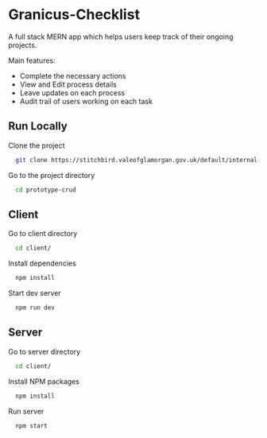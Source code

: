 # Granicus-Checklist

A full stack MERN app which helps users keep track of their ongoing projects.

Main features:

- Complete the necessary actions
- View and Edit process details
- Leave updates on each process
- Audit trail of users working on each task

## Run Locally

Clone the project

```bash
  git clone https://stitchbird.valeofglamorgan.gov.uk/default/internal-apps/_git/granicus-checker
```

Go to the project directory

```bash
  cd prototype-crud
```

## Client

Go to client directory
```bash
  cd client/
```
Install dependencies
```bash
  npm install
```
Start dev server
```bash
  npm run dev
```

## Server
Go to server directory
```bash
  cd client/
```
Install NPM packages
```bash
  npm install
```
Run server
```bash
  npm start
```
